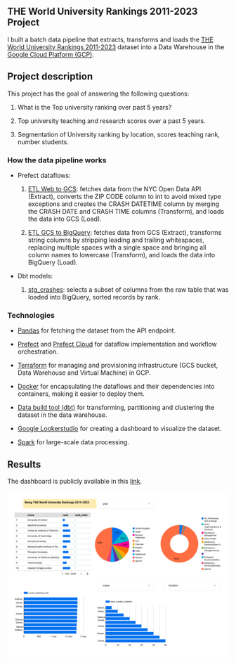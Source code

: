 ## THE World University Rankings 2011-2023 Project

I built a batch data pipeline that extracts, transforms and loads the [THE World University Rankings 2011-2023](https://www.kaggle.com/datasets/r1chardson/the-world-university-rankings-2011-2023) dataset into a Data Warehouse in the [Google Cloud Platform (GCP)](https://cloud.google.com/).

## Project description

This project has the goal of answering the following questions:

1. What is the Top university ranking over past 5 years?

2. Top university teaching and research scores over a past 5 years.

3. Segmentation of University ranking by location, scores teaching rank, number students.

### How the data pipeline works

* Prefect dataflows:

    1. [ETL Web to GCS](./workflows/web_to_gcs/etl_web_to_gcs.py): fetches data from the NYC Open Data API (Extract), converts the ZIP CODE column to int to avoid mixed type exceptions and creates the CRASH DATETIME column by merging the CRASH DATE and CRASH TIME columns (Transform), and loads the data into GCS (Load).

    2. [ETL GCS to BigQuery](./workflows/gcs_to_bq/etl_gcs_to_bq.py): fetches data from GCS (Extract), transforms string columns by stripping leading and trailing whitespaces, replacing multiple spaces with a single space and bringing all column names to lowercase (Transform), and loads the data into BigQuery (Load).

* Dbt models:

    1. [stg_crashes](./dbt_nyc_mvc/models/staging/stg_rank.sql): selects a subset of columns from the raw table that was loaded into BigQuery, sorted records by rank.

### Technologies

* [Pandas](https://pandas.pydata.org/) for fetching the dataset from the API endpoint.

* [Prefect](https://www.prefect.io/) and [Prefect Cloud](https://www.prefect.io/cloud/) for dataflow implementation and workflow orchestration.

* [Terraform](https://www.terraform.io/) for managing and provisioning infrastructure (GCS bucket, Data Warehouse and Virtual Machine) in GCP.

* [Docker](https://www.docker.com/) for encapsulating the dataflows and their dependencies into containers, making it easier to deploy them.

* [Data build tool (dbt)](https://www.getdbt.com/) for transforming, partitioning and clustering the dataset in the data warehouse.

* [Google Lookerstudio](https://lookerstudio.google.com/) for creating a dashboard to visualize the dataset.

* [Spark](https://spark.apache.org/) for large-scale data processing.

## Results

The dashboard is publicly available in this [link](https://lookerstudio.google.com/u/1/reporting/bf30356b-7e05-496b-a43c-dc74c96f0301).

![](./ranking_report.png)

